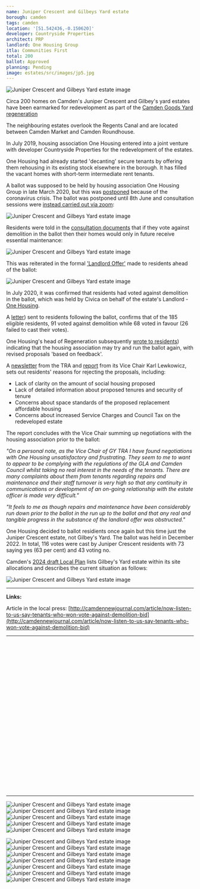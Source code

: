 ```yaml
---
name: Juniper Crescent and Gilbeys Yard estate 
borough: camden
tags: camden
location: '[51.542436,-0.150620]'
developer: Countryside Properties
architect: PRP
landlord: One Housing Group
itla: Communities First
total: 200
ballot: Approved
planning: Pending
image: estates/src/images/jp5.jpg
---
```

![Juniper Crescent and Gilbeys Yard estate image](src/images/jp5.jpg)

Circa 200 homes on Camden's Juniper Crescent and Gilbey's yard estates have been earmarked for redevelopment as part of the [Camden Goods Yard regeneration](https://www.camden.gov.uk/documents/20142/145786127/Site+Allocations+2020+-+05+Camden+Goods+Yard.pdf)

The neighbouring estates overlook the Regents Canal and are located between Camden Market and Camden Roundhouse.

In July 2019, housing association One Housing entered into a joint venture with developer Countryside Properties for the redevelopment of the estates.

One Housing had already started 'decanting' secure tenants by offering them rehousing in its existing stock elsewhere in the borough. It has filled the vacant homes with short-term intermediate rent tenants.

A ballot was supposed to be held by housing association One Housing Group in late March 2020, but this was [postponed](https://onehousing.co.uk/__data/assets/pdf_file/0020/16319/Juniper-Crescent-and-Gilbeys-Yard-project-FAQs-2020.pdf) because of the coronavirus crisis. The ballot was postponed until 8th June and consultation sessions were [instead carried out via zoom](https://onehousing.co.uk/__data/assets/pdf_file/0019/17416/Juniper-Crescent-and-Gilbeys-Yard-News-May-2020.pdf):

![Juniper Crescent and Gilbeys Yard estate image](src/images/juniperzoom.png)

Residents were told in the [consultation documents](/images/juniperno.pdf) that if they vote against demolition in the ballot then their homes would only in future receive essential maintenance:

![Juniper Crescent and Gilbeys Yard estate image](src/images/juniperno.png)

This was reiterated in the formal ['Landlord Offer'](/images/juniperoffer.pdf) made to residents ahead of the ballot:

![Juniper Crescent and Gilbeys Yard estate image](src/images/juniperyesno.png)

In July 2020, it was confirmed that residents had voted against demolition in the ballot, which was held by Civica on behalf of the estate's Landlord - [One Housing](https://www.onehousing.co.uk/).

A [letter](http://estatewatch.london/images/gilbeyresults.jpg)) sent to residents following the ballot, confirms that of the 185 eligible residents, 91 voted against demolition while 68 voted in favour (26 failed to cast their votes).

One Housing's head of Regeneration subsequently [wrote to residents](http://estatewatch.london/images/gilbeyletter.jpg)) indicating that the housing association may try and run the ballot again, with revised proposals 'based on feedback'.

A [newsletter](http://estatewatch.london/images/gilbeynewsletter.pdf) from the TRA and [report](http://estatewatch.london/images/gilbeyreport.pdf) from its Vice Chair Karl Lewkowicz, sets out residents' reasons for rejecting the proposals, including:

* Lack of clarity on the amount of social housing proposed
* Lack of detailed information about proposed tenures and security of tenure
* Concerns about space standards of the proposed replacement affordable housing
* Concerns about increased Service Charges and Council Tax on the redeveloped estate

The report concludes with the Vice Chair summing up negotiations with the housing association prior to the ballot:

_"On a personal note, as the Vice Chair of GY TRA I have found negotiations with One Housing unsatisfactory and frustrating. They seem to me to want to appear to be complying with the regulations of the GLA and Camden Council whilst taking no real interest in the needs of the tenants. There are many complaints about them from tenants regarding repairs and maintenance and their staff turnover is very high so that any continuity in communications or development of an on-going relationship with the estate officer is made very difficult."_

_"It feels to me as though repairs and maintenance have been considerably run down prior to the ballot in the run up to the ballot and that any real and tangible progress in the substance of the landlord offer was obstructed."_

One Housing decided to ballot residients once again but this time just the Juniper Crescent estate, not Gilbey's Yard. The ballot was held in December 2022. In total, 116 votes were cast by Juniper Crescent residents with 73 saying yes (63 per cent) and 43 voting no. 

Camden's [2024 draft Local Plan](https://res.cloudinary.com/commonplace-digital-limited/image/upload/v1705053253/projects/6544c670ccc53fe121da307b/media-upload/Draft%20Local%20Plan%20-%20Chapter%204%20-%20Central%20Camden.pdf/enqrxvow32pawu4yhyw1.pdf) lists Gilbey's Yard estate within its site allocations and describes the current situation as follows:

![Juniper Crescent and Gilbeys Yard estate image](src/images/gilbey2024.png)

---

__Links:__

Article in the local press: [http://camdennewjournal.com/article/now-listen-to-us-say-tenants-who-won-vote-against-demolition-bid](http://camdennewjournal.com/article/now-listen-to-us-say-tenants-who-won-vote-against-demolition-bid)

---

<!------------THE CODE BELOW RENDERS THE MAP - DO NOT EDIT! ---------------------------->

<div id="map" style="width: 100%; height: 400px;"></div>

<script>
  var map = L.map('map').setView({{ location }}, 13);
  L.tileLayer('https://tile.openstreetmap.org/{z}/{x}/{y}.png', {
  maxZoom: 19,
attribution: '&copy; <a href="http://www.openstreetmap.org/copyright">OpenStreetMap</a>'
}).addTo(map);
var circle = L.circle({{ location }}, {
    color: 'red',
    fillColor: '#f03',
    fillOpacity: 0.5,
    radius: 500
}).addTo(map);
</script>

---

![Juniper Crescent and Gilbeys Yard estate image](src/images/jp12.jpg)
  ![Juniper Crescent and Gilbeys Yard estate image](src/images/jp1.jpg)
  ![Juniper Crescent and Gilbeys Yard estate image](src/images/jp2.jpg)
  ![Juniper Crescent and Gilbeys Yard estate image](src/images/jp3.jpg)
  ![Juniper Crescent and Gilbeys Yard estate image](src/images/jp4.jpg)
  
  ![Juniper Crescent and Gilbeys Yard estate image](src/images/jp6.jpg)
  ![Juniper Crescent and Gilbeys Yard estate image](src/images/jp7.jpg)
  ![Juniper Crescent and Gilbeys Yard estate image](src/images/jp8.jpg)
  ![Juniper Crescent and Gilbeys Yard estate image](src/images/jp9.jpg)
  ![Juniper Crescent and Gilbeys Yard estate image](src/images/jp10.jpg)
  ![Juniper Crescent and Gilbeys Yard estate image](src/images/jp11.jpg)
  ![Juniper Crescent and Gilbeys Yard estate image](src/images/junipercrescent.jpg)

